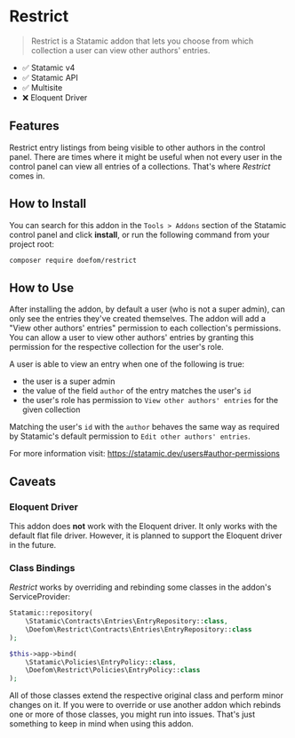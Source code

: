 # Restrict

> Restrict is a Statamic addon that lets you choose from which collection a user can view other authors' entries.

- ✅ Statamic v4
- ✅ Statamic API
- ✅ Multisite
- ❌ Eloquent Driver

## Features

Restrict entry listings from being visible to other authors in the control panel. There are times where it might be
useful when not every user in the control panel can view all entries of a collections. That's where _Restrict_ comes in.

## How to Install

You can search for this addon in the `Tools > Addons` section of the Statamic control panel and click **install**, or
run the following command from your project root:

``` bash
composer require doefom/restrict
```

## How to Use

After installing the addon, by default a user (who is not a super admin), can only see the entries they've created
themselves. The addon will add a "View other authors' entries" permission to each collection's permissions. You can
allow a user to view other authors' entries by granting this permission for the respective collection for the user's
role.

A user is able to view an entry when one of the following is true:

- the user is a super admin
- the value of the field `author` of the entry matches the user's `id`
- the user's role has permission to `View other authors' entries` for the given collection

Matching the user's `id` with the `author` behaves the same way as required by Statamic's default permission to
`Edit other authors' entries`.

For more information visit: https://statamic.dev/users#author-permissions

## Caveats

### Eloquent Driver

This addon does **not** work with the Eloquent driver. It only works with the default flat file driver. However, it is
planned to support the Eloquent driver in the future.

### Class Bindings

_Restrict_ works by overriding and rebinding some classes in the addon's ServiceProvider:

```php
Statamic::repository(
    \Statamic\Contracts\Entries\EntryRepository::class,
    \Doefom\Restrict\Contracts\Entries\EntryRepository::class
);

$this->app->bind(
    \Statamic\Policies\EntryPolicy::class,
    \Doefom\Restrict\Policies\EntryPolicy::class
);
```

All of those classes extend the respective original class and perform minor changes on it. If you were to override or
use another addon which rebinds one or more of those classes, you might run into issues. That's just something to keep
in mind when using this addon.
